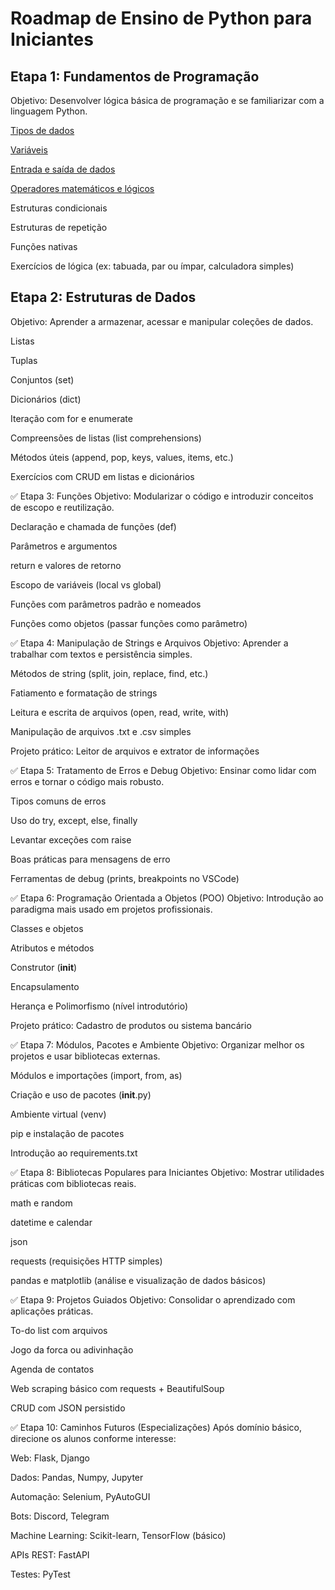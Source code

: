 # Roadmap de Ensino de Python para Iniciantes
## Etapa 1: Fundamentos de Programação
Objetivo: Desenvolver lógica básica de programação e se familiarizar com a linguagem Python.

[Tipos de dados](etapa-1/fundamentos_tipos_dados.md)

[Variáveis](etapa-1/fundamentos_variaveis.md)

[Entrada e saída de dados](etapa-1/fundamentos-input-output.md)

[Operadores matemáticos e lógicos](etapa-1/fundamentos_operadores_logicos.md)

Estruturas condicionais

Estruturas de repetição

Funções nativas

Exercícios de lógica (ex: tabuada, par ou ímpar, calculadora simples)

## Etapa 2: Estruturas de Dados
Objetivo: Aprender a armazenar, acessar e manipular coleções de dados.

Listas

Tuplas

Conjuntos (set)

Dicionários (dict)

Iteração com for e enumerate

Compreensões de listas (list comprehensions)

Métodos úteis (append, pop, keys, values, items, etc.)

Exercícios com CRUD em listas e dicionários

✅ Etapa 3: Funções
Objetivo: Modularizar o código e introduzir conceitos de escopo e reutilização.

Declaração e chamada de funções (def)

Parâmetros e argumentos

return e valores de retorno

Escopo de variáveis (local vs global)

Funções com parâmetros padrão e nomeados

Funções como objetos (passar funções como parâmetro)

✅ Etapa 4: Manipulação de Strings e Arquivos
Objetivo: Aprender a trabalhar com textos e persistência simples.

Métodos de string (split, join, replace, find, etc.)

Fatiamento e formatação de strings

Leitura e escrita de arquivos (open, read, write, with)

Manipulação de arquivos .txt e .csv simples

Projeto prático: Leitor de arquivos e extrator de informações

✅ Etapa 5: Tratamento de Erros e Debug
Objetivo: Ensinar como lidar com erros e tornar o código mais robusto.

Tipos comuns de erros

Uso do try, except, else, finally

Levantar exceções com raise

Boas práticas para mensagens de erro

Ferramentas de debug (prints, breakpoints no VSCode)

✅ Etapa 6: Programação Orientada a Objetos (POO)
Objetivo: Introdução ao paradigma mais usado em projetos profissionais.

Classes e objetos

Atributos e métodos

Construtor (__init__)

Encapsulamento

Herança e Polimorfismo (nível introdutório)

Projeto prático: Cadastro de produtos ou sistema bancário

✅ Etapa 7: Módulos, Pacotes e Ambiente
Objetivo: Organizar melhor os projetos e usar bibliotecas externas.

Módulos e importações (import, from, as)

Criação e uso de pacotes (__init__.py)

Ambiente virtual (venv)

pip e instalação de pacotes

Introdução ao requirements.txt

✅ Etapa 8: Bibliotecas Populares para Iniciantes
Objetivo: Mostrar utilidades práticas com bibliotecas reais.

math e random

datetime e calendar

json

requests (requisições HTTP simples)

pandas e matplotlib (análise e visualização de dados básicos)

✅ Etapa 9: Projetos Guiados
Objetivo: Consolidar o aprendizado com aplicações práticas.

To-do list com arquivos

Jogo da forca ou adivinhação

Agenda de contatos

Web scraping básico com requests + BeautifulSoup

CRUD com JSON persistido

✅ Etapa 10: Caminhos Futuros (Especializações)
Após domínio básico, direcione os alunos conforme interesse:

Web: Flask, Django

Dados: Pandas, Numpy, Jupyter

Automação: Selenium, PyAutoGUI

Bots: Discord, Telegram

Machine Learning: Scikit-learn, TensorFlow (básico)

APIs REST: FastAPI

Testes: PyTest